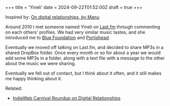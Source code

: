 +++
title = 'Yineli'
date = 2024-09-22T01:52:00Z
draft = true
+++

Inspired by: [On digital relationships, by Manu](https://manuelmoreale.com/on-digital-relationships)

Around 2010 I met someone named Yineli on [Last.fm](https://last.fm) through commenting on each others' profiles. We had very similar music tastes, and she introduced me to [Blue Foundation](https://en.wikipedia.org/wiki/Blue_Foundation) and [Portishead](https://en.wikipedia.org/wiki/Portishead_(band)).

Eventually we moved off talking on Last.fm, and decided to share MP3s in a shared DropBox folder. Once every month or so for about a year we would add some MP3s in a folder, along with a text file with a message to the other about the music we were sharing.

Eventually we fell out of contact, but I think about it often, and it still makes me happy thinking about it.

Related:
- [IndieWeb Carnival Roundup on Digital Relationships](https://manuelmoreale.com/indieweb-carnival-roundup)